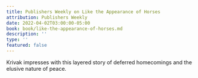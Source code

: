 ```yaml
---
title: Publishers Weekly on Like the Appearance of Horses
attribution: Publishers Weekly
date: 2022-04-02T03:00:00-05:00
book: book/like-the-appearance-of-horses.md
description: ''
type: ''
featured: false
---
```

Krivak impresses with this layered story of deferred homecomings and the elusive nature of peace.
